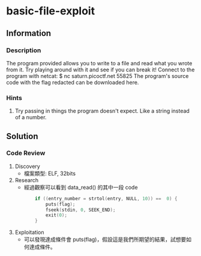 # basic-file-exploit

## Information

### Description

The program provided allows you to write to a file and read what you wrote from it. Try playing around with it and see if you can break it!
Connect to the program with netcat:
$ nc saturn.picoctf.net 55825
The program's source code with the flag redacted can be downloaded here.

### Hints 

1. Try passing in things the program doesn't expect. Like a string instead of a number.

## Solution

### Code Review

1. Discovery
    * 檔案類型: ELF, 32bits
2. Research
    * 經過觀察可以看到 data_read() 的其中一段 code
        ```c
            if ((entry_number = strtol(entry, NULL, 10)) ==  0) {
                puts(flag);
                fseek(stdin, 0, SEEK_END);
                exit(0);
            }
        ```
3. Exploitation
    * 可以發現達成條件會 puts(flag)，假設這是我們所期望的結果，試想要如何達成條件。
